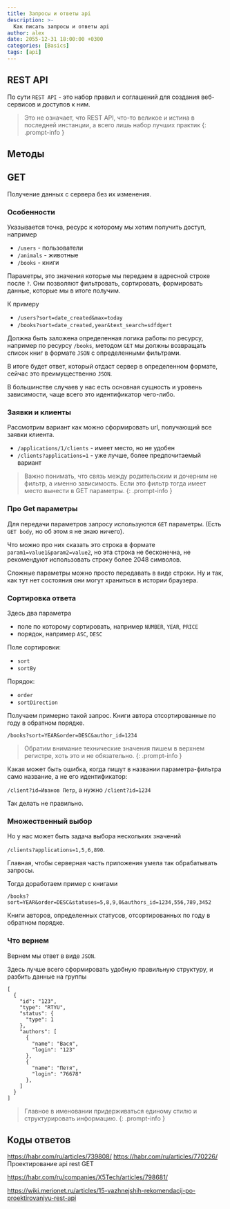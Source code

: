 ```yaml
---
title: Запросы и ответы api
description: >-
  Как писать запросы и ответы api
author: alex
date: 2055-12-31 18:00:00 +0300
categories: [Basics]
tags: [api]
---
```


## REST API

По сути `REST API` - это набор правил и соглашений для создания веб-сервисов и доступов к ним.

> Это не означает, что REST API, что-то великое и истина в последней инстанции, а всего лишь набор лучших практик
{: .prompt-info }

## Методы


## GET

Получение данных с сервера без их изменения.

### Особенности

Указывается точка, ресурс к которому мы хотим получить доступ, например

- `/users` - пользователи
- `/animals` - животные
- `/books` - книги

Параметры, это значения которые мы передаем в адресной строке после `?`. 
Они позволяют фильтровать, сортировать, формировать данные, которые мы в итоге получим.

К примеру

- `/users?sort=date_created&max=today`
- `/books?sort=date_created,year&text_search=sdfdgert`

Должна быть заложена определенная логика работы по ресурсу, например по ресурсу `/books`, методом `GET` мы должны возвращать список книг в формате `JSON` с определенными фильтрами.

В итоге будет ответ, который отдаст сервер в определенном формате, сейчас это преимущественно `JSON`.

В большинстве случаев у нас есть основная сущность и уровень зависимости, чаще всего это идентификатор чего-либо.

### Заявки и клиенты

Рассмотрим вариант как можно сформировать url, получающий все заявки клиента.

- `/applications/1/clients` - имеет место, но не удобен
- `/clients?applications=1` - уже лучше, более предпочитаемый вариант

> Важно понимать, что связь между родительским и дочерним не фильтр, а именно зависимость. Если это фильтр тогда имеет место вынести в GET параметры.
{: .prompt-info } 

### Про Get параметры

Для передачи параметров запросу используются `GET` параметры. (Есть `GET body`, но об этом я не знаю ничего).

Что можно про них сказать это строка в формате `param1=value1&param2=value2`, но эта строка не бесконечна, не рекомендуют использовать строку более 2048 символов.

Сложные параметры можно просто передавать в виде строки. Ну и так, как тут нет состояния они могут храниться в истории браузера. 

### Сортировка ответа

Здесь два параметра

- поле по которому сортировать, например `NUMBER`, `YEAR`, `PRICE`
- порядок, например `ASC`, `DESC`

Поле сортировки: 

- `sort`
- `sortBy`

Порядок:

- `order`
- `sortDirection`

Получаем примерно такой запрос. Книги автора отсортированные по году в обратном порядке.

`/books?sort=YEAR&order=DESC&author_id=1234`

> Обратим внимание технические значения пишем в верхнем регистре, хоть это и не обязательно.
{: .prompt-info }

Какая может быть ошибка, когда пишут в названии параметра-фильтра само название, а не его идентификатор:

`/client?id=Иванов Петр`, а нужно `/client?id=1234`

Так делать не правильно.

### Множественный выбор

Но у нас может быть задача выбора нескольких значений

`/clients?applications=1,5,6,890`.

Главная, чтобы серверная часть приложения умела так обрабатывать запросы.

Тогда доработаем пример с книгами

`/books?sort=YEAR&order=DESC&statuses=5,8,9,0&authors_id=1234,556,789,3452`

Книги авторов, определенных статусов, отсортированных по году в обратном порядке.

### Что вернем

Вернем мы ответ в виде `JSON`.

Здесь лучше всего сформировать удобную правильную структуру, и разбить данные на группы

````json5
[
  {
    "id": "123",
    "type": "RTYU",
    "status": {
      "type": 1
    },
    "authors": [
      {
        "name": "Вася",
        "login": "123"
      },
      {
        "name": "Петя",
        "login": "76678"
      },
    ]
  }
]
````

> Главное в именовании придерживаться единому стилю и структурировать информацию.
{: .prompt-info }


## Коды ответов


https://habr.com/ru/articles/739808/
https://habr.com/ru/articles/770226/
Проектирование api rest GET

https://habr.com/ru/companies/X5Tech/articles/798681/

https://wiki.merionet.ru/articles/15-vazhnejshih-rekomendacij-po-proektirovaniyu-rest-api
